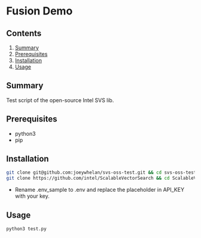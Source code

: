 # Fusion Demo

## Contents
1.  [Summary](#summary)
2.  [Prerequisites](#prerequisites)
3.  [Installation](#installation)
4.  [Usage](#usage)


## Summary <a name="summary"></a>
Test script of the open-source Intel SVS lib.  

## Prerequisites <a name="prerequisites"></a>
- python3
- pip

## Installation <a name="installation"></a>
```bash
git clone git@github.com:joeywhelan/svs-oss-test.git && cd svs-oss-test.git
git clone https://github.com/intel/ScalableVectorSearch && cd ScalableVectorSearch && pip install bindings/python && cd -
```
- Rename .env_sample to .env and replace the placeholder in API_KEY with your key.

## Usage <a name="usage"></a>
```bash
python3 test.py
```